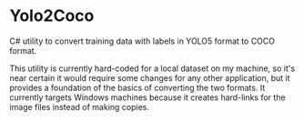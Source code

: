 # Yolo2Coco

C# utility to convert training data with labels in YOLO5 format to COCO format.

This utility is currently hard-coded for a local dataset on my machine, so it's near certain it would require some changes for any other application, but it provides a foundation of the basics of converting the two formats.  It currently targets Windows machines because it creates hard-links for the image files instead of making copies.
